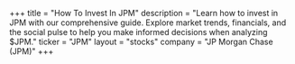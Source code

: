 +++
title = "How To Invest In JPM"
description = "Learn how to invest in JPM with our comprehensive guide. Explore market trends, financials, and the social pulse to help you make informed decisions when analyzing $JPM."
ticker = "JPM"
layout = "stocks"
company = "JP Morgan Chase (JPM)"
+++

